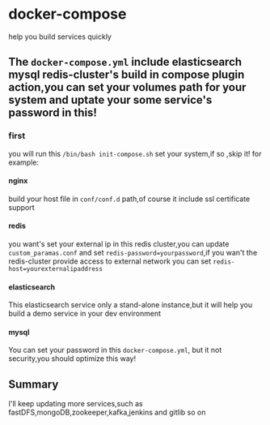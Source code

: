 # docker-compose
 help you build services quickly
## The `docker-compose.yml` include elasticsearch mysql redis-cluster's build in compose plugin action,you can set your volumes path for your system and uptate your some service's password in this!
### first
you will run this `/bin/bash init-compose.sh` set your system,if so ,skip it!
for example:
#### nginx
build your host file in `conf/conf.d` path,of course it include ssl certificate support
#### redis
you want's set your external ip in this redis cluster,you can update `custom_paramas.conf`
and set `redis-password=yourpassword`,if you wan't the redis-cluster provide access to external network you can  set `redis-host=yourexternalipaddress`
#### elasticsearch
This elasticsearch service only a stand-alone instance,but it will help you build a demo service in your dev environment
#### mysql
You can set your password in this `docker-compose.yml`, but it not security,you should optimize this way!

## Summary
I'll keep updating more services,such as fastDFS,mongoDB,zookeeper,kafka,jenkins and gitlib so on
